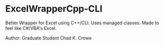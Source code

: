 # ExcelWrapperCpp-CLI
Better Wrapper for Excel using C++/CLI.  Uses managed classes.  Made to feel like C#/VBA's Excel.  

Author: Graduate Student Chad K. Crowe
